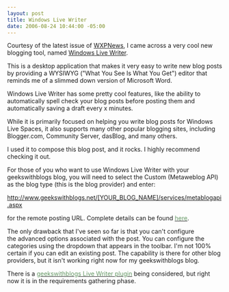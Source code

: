 ```yaml
---
layout: post
title: Windows Live Writer
date: 2006-08-24 10:44:00 -05:00
---
```


Courtesy of the latest issue of [WXPNews](http://www.wxpnews.com/archives/wxpnews-241-20060822.htm), I came across a very cool new blogging tool, named [Windows Live Writer](http://windowslivewriter.spaces.live.com/).

This is a desktop application that makes it very easy to write new blog posts by providing a WYSIWYG ("What You See Is What You Get") editor that reminds me of a slimmed down version of Microsoft Word.

Windows Live Writer has some pretty cool features, like the ability to automatically spell check your blog posts before posting them and automatically saving a draft every x minutes.

While it is primarily focused on helping you write blog posts for Windows Live Spaces, it also supports many other popular blogging sites, including Blogger.com, Community Server, dasBlog, and many others.

I used it to compose this blog post, and it rocks. I highly recommend checking it out.

For those of you who want to use Windows Live Writer with your geekswithblogs blog, you will need to select the Custom (Metaweblog API) as the blog type (this is the blog provider) and enter:

http://www.geekswithblogs.net/[YOUR_BLOG_NAME]/services/metablogapi.aspx

for the remote posting URL. Complete details can be found [<font color="#669966">here</font>](http://geekswithblogs.net/jjulian/archive/2006/08/16/88158.aspx).

The only drawback that I've seen so far is that you can't configure the advanced options associated with the post. You can configure the categories using the dropdown that appears in the toolbar. I'm not 100% certain if you can edit an existing post. The capability is there for other blog providers, but it isn't working right now for my geekswithblogs blog.

There is a [<font color="#669966">geekswithblogs Live Writer plugin</font>](http://geekswithblogs.net/jjulian/archive/2006/08/24/89084.aspx) being considered, but right now it is in the requirements gathering phase.
